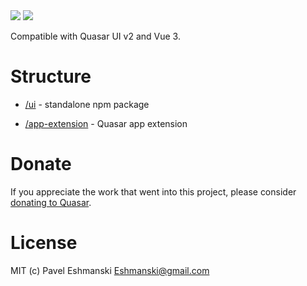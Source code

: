<img src="https://img.shields.io/npm/v/quasar-ui-lib.svg?label=quasar-ui-lib">
<img src="https://img.shields.io/npm/v/quasar-app-extension-lib.svg?label=quasar-app-extension-lib">

Compatible with Quasar UI v2 and Vue 3.

# Structure
* [/ui](ui) - standalone npm package

* [/app-extension](app-extension) - Quasar app extension


# Donate
If you appreciate the work that went into this project, please consider [donating to Quasar](https://donate.quasar.dev).

# License
MIT (c) Pavel Eshmanski <Eshmanski@gmail.com>
